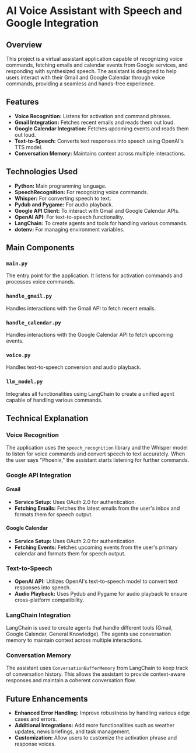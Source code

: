 # AI Voice Assistant with Speech and Google Integration

## Overview
This project is a virtual assistant application capable of recognizing voice commands, fetching emails and calendar events from Google services, and responding with synthesized speech. The assistant is designed to help users interact with their Gmail and Google Calendar through voice commands, providing a seamless and hands-free experience.

## Features
- **Voice Recognition:** Listens for activation and command phrases.
- **Gmail Integration:** Fetches recent emails and reads them out loud.
- **Google Calendar Integration:** Fetches upcoming events and reads them out loud.
- **Text-to-Speech:** Converts text responses into speech using OpenAI's TTS model.
- **Conversation Memory:** Maintains context across multiple interactions.

## Technologies Used
- **Python:** Main programming language.
- **SpeechRecognition:** For recognizing voice commands.
- **Whisper:** For converting speech to text.
- **Pydub and Pygame:** For audio playback.
- **Google API Client:** To interact with Gmail and Google Calendar APIs.
- **OpenAI API:** For text-to-speech functionality.
- **LangChain:** To create agents and tools for handling various commands.
- **dotenv:** For managing environment variables.

## Main Components
### `main.py`
The entry point for the application. It listens for activation commands and processes voice commands.

### `handle_gmail.py`
Handles interactions with the Gmail API to fetch recent emails.

### `handle_calendar.py`
Handles interactions with the Google Calendar API to fetch upcoming events.

### `voice.py`
Handles text-to-speech conversion and audio playback.

### `llm_model.py`
Integrates all functionalities using LangChain to create a unified agent capable of handling various commands.

## Technical Explanation
### Voice Recognition
The application uses the `speech_recognition` library and the Whisper model to listen for voice commands and convert speech to text accurately. When the user says "Phoenix," the assistant starts listening for further commands.

### Google API Integration
#### Gmail
- **Service Setup:** Uses OAuth 2.0 for authentication.
- **Fetching Emails:** Fetches the latest emails from the user's inbox and formats them for speech output.

#### Google Calendar
- **Service Setup:** Uses OAuth 2.0 for authentication.
- **Fetching Events:** Fetches upcoming events from the user's primary calendar and formats them for speech output.

### Text-to-Speech
- **OpenAI API:** Utilizes OpenAI's text-to-speech model to convert text responses into speech.
- **Audio Playback:** Uses Pydub and Pygame for audio playback to ensure cross-platform compatibility.

### LangChain Integration
LangChain is used to create agents that handle different tools (Gmail, Google Calendar, General Knowledge). The agents use conversation memory to maintain context across multiple interactions.

### Conversation Memory
The assistant uses `ConversationBufferMemory` from LangChain to keep track of conversation history. This allows the assistant to provide context-aware responses and maintain a coherent conversation flow.

## Future Enhancements
- **Enhanced Error Handling:** Improve robustness by handling various edge cases and errors.
- **Additional Integrations:** Add more functionalities such as weather updates, news briefings, and task management.
- **Customization:** Allow users to customize the activation phrase and response voices.

